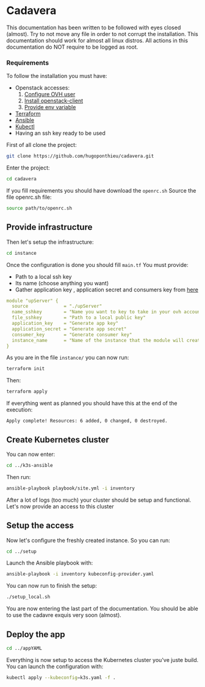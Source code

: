 # Cadavera

This documentation has been written to be followed with eyes closed (almost). Try to not move any file in order to not corrupt the installation. This documentation should work for almost all linux distros. All actions in this documentation do NOT require to be logged as root.

### Requirements

To follow the installation you must have: 
- Openstack accesses:
	1) [Configure OVH user](https://help.ovhcloud.com/csm/fr-public-cloud-compute-horizon?id=kb_article_view&sysparm_article=KB0050895)
	2) [Install openstack-client](https://help.ovhcloud.com/csm/fr-public-cloud-compute-prepare-openstack-api-environment?id=kb_article_view&sysparm_article=KB0050995)
	3) [Provide env variable](https://help.ovhcloud.com/csm/fr-public-cloud-compute-set-openstack-environment-variables?id=kb_article_view&sysparm_article=KB0050935) 
- [Terraform](https://developer.hashicorp.com/terraform/install)
- [Ansible](https://docs.ansible.com/ansible/latest/installation_guide/intro_installation.html)
- [Kubectl](https://kubernetes.io/docs/tasks/tools/)
- Having an ssh key ready to be used

First of all clone the project:
```bash
git clone https://github.com/hugoponthieu/cadavera.git
```

Enter the project:
```bash
cd cadavera
```

If you fill requirements you should have download the `openrc.sh`
Source the file openrc.sh file: 
```bash
source path/to/openrc.sh
```

## Provide infrastructure

Then let's setup the infrastructure:
```bash
cd instance
```

Once the configuration is done you should fill `main.tf`
You must provide:
- Path to a local ssh key
- Its name (choose anything you want)
- Gather application key , application secret and consumers key from [here](https://www.ovh.com/auth/api/createToken?GET=/*&POST=/*&PUT=/*&DELETE=/*)

```yaml 
module "upServer" {
  source             = "./upServer"
  name_sshkey        = "Name you want to key to take in your ovh account"
  file_sshkey        = "Path to a local public key"
  application_key    = "Generate app key"
  application_secret = "Generate app secret"
  consumer_key       = "Generate consumer key"
  instance_name      = "Name of the instance that the module will create"
}
```

As you are in the file  `` instance/ ``  you can now run:
```bash
terraform init
```

Then: 
```bash
terraform apply
```

If everything went as planned you should have this at the end of the execution:
```
Apply complete! Resources: 6 added, 0 changed, 0 destroyed.
```

## Create Kubernetes cluster
You can now enter: 
```bash
cd ../k3s-ansible
```

Then run: 
```bash
ansible-playbook playbook/site.yml -i inventory
```

After a lot of logs (too much) your cluster should be setup and functional. Let's now provide an access to this cluster
## Setup the access

Now let's configure the freshly created instance. So you can run:
```bash
cd ../setup
```

Launch the Ansible playbook with:
```bash
ansible-playbook -i inventory kubeconfig-provider.yaml
```

You can now run to finish the setup:
```bash
./setup_local.sh
```

You are now entering the last part of the documentation. You should be able to use the cadavre exquis very soon (almost).

## Deploy the app

```bash
cd ../appYAML
```

Everything is now setup to access the Kubernetes cluster you've juste build. You can launch the configuration with: 
```bash
kubectl apply --kubeconfig=k3s.yaml -f . 
```
